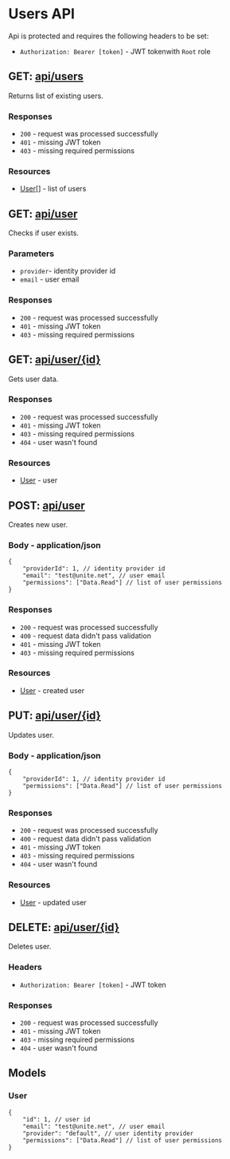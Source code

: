 # Users API
Api is protected and requires the following headers to be set:
- `Authorization: Bearer [token]` - JWT tokenwith `Root` role

## GET: [api/users](http://localhost:5004/api/users)
Returns list of existing users.

### Responses
- `200` - request was processed successfully
- `401` - missing JWT token
- `403` - missing required permissions

### Resources
- [User](#user)[] - list of users


## GET: [api/user](http://localhost:5004/api/user)
Checks if user exists.

### Parameters
- `provider`- identity provider id
- `email` - user email

### Responses
- `200` - request was processed successfully
- `401` - missing JWT token
- `403` - missing required permissions


## GET: [api/user/{id}](http://localhost:5004/api/user/1)
Gets user data.

### Responses
- `200` - request was processed successfully
- `401` - missing JWT token
- `403` - missing required permissions
- `404` - user wasn't found

### Resources
- [User](#user) - user


## POST: [api/user](http://localhost:5004/api/user)
Creates new user.

### Body - application/json
```jsonc
{
    "providerId": 1, // identity provider id
    "email": "test@unite.net", // user email
    "permissions": ["Data.Read"] // list of user permissions
}
```

### Responses
- `200` - request was processed successfully
- `400` - request data didn't pass validation
- `401` - missing JWT token
- `403` - missing required permissions

### Resources
- [User](#user) - created user


## PUT: [api/user/{id}](http://localhost:5004/api/user/1)
Updates user.

### Body - application/json
```jsonc
{
    "providerId": 1, // identity provider id
    "permissions": ["Data.Read"] // list of user permissions
}
```

### Responses
- `200` - request was processed successfully
- `400` - request data didn't pass validation
- `401` - missing JWT token
- `403` - missing required permissions
- `404` - user wasn't found

### Resources
- [User](#user) - updated user


## DELETE: [api/user/{id}](http://localhost:5004/api/user/1)
Deletes user.

### Headers
- `Authorization: Bearer [token]` - JWT token

### Responses
- `200` - request was processed successfully
- `401` - missing JWT token
- `403` - missing required permissions
- `404` - user wasn't found


## Models

### User
```jsonc
{
    "id": 1, // user id
    "email": "test@unite.net", // user email
    "provider": "default", // user identity provider
    "permissions": ["Data.Read"] // list of user permissions
}
```
